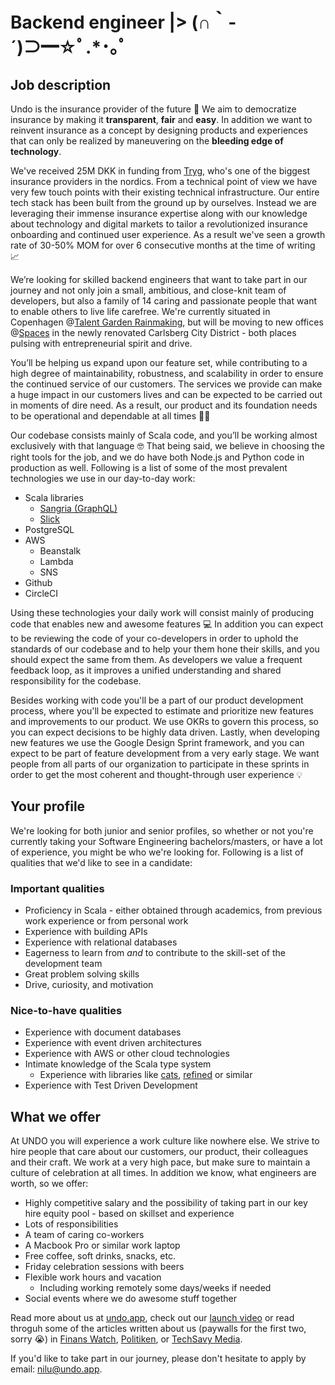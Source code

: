 # Backend engineer |> (∩｀-´)⊃━☆ﾟ.*･｡ﾟ

## Job description
Undo is the insurance provider of the future 🔮 We aim to democratize insurance by making it **transparent**, **fair** and **easy**. In addition we want to reinvent insurance as a concept by designing products and experiences that can only be realized by maneuvering on the **bleeding edge of technology**.

We've received 25M DKK in funding from [Tryg](https://tryg.dk), who's one of the biggest insurance providers in the nordics. From a technical point of view we have very few touch points with their existing technical infrastructure. Our entire tech stack has been built from the ground up by ourselves. Instead we are leveraging their immense insurance expertise along with our knowledge about technology and digital markets to tailor a revolutionized insurance onboarding and continued user experience. As a result we've seen a growth rate of 30-50% MOM for over 6 consecutive months at the time of writing 📈

We’re looking for skilled backend engineers that want to take part in our journey and not only join a small, ambitious, and close-knit team of developers, but also a family of 14 caring and passionate people that want to enable others to live life carefree. We're currently situated in Copenhagen @[Talent Garden Rainmaking](https://talentgarden.org/dk/campus/denmark/copenhagen-rainmaking/), but will be moving to new offices @[Spaces](https://www.spacesworks.com/da/koebenhavn/ny-carlsberg-vej/) in the newly renovated Carlsberg City District - both places pulsing with entrepreneurial spirit and drive.

You’ll be helping us expand upon our feature set, while contributing to a high degree of maintainability, robustness, and scalability in order to ensure the continued service of our customers. The services we provide can make a huge impact in our customers lives and can be expected to be carried out in moments of dire need. As a result, our product and its foundation needs to be operational and dependable at all times ☝🏼

Our codebase consists mainly of Scala code, and you’ll be working almost exclusively with that language 🤓 That being said, we believe in choosing the right tools for the job, and we do have both Node.js and Python code in production as well. Following is a list of some of the most prevalent technologies we use in our day-to-day work:

* Scala libraries
	* [Sangria (GraphQL)](https://sangria-graphql.org/)
	* [Slick](http://slick.lightbend.com/)
* PostgreSQL
* AWS
	* Beanstalk
	* Lambda
	* SNS
* Github
* CircleCI

Using these technologies your daily work will consist mainly of producing code that enables new and awesome features 💻 In addition you can expect to be reviewing the code of your co-developers in order to uphold the standards of our codebase and to help your them hone their skills, and you should expect the same from them. As developers we value a frequent feedback loop, as it improves a unified understanding and shared responsibility for the codebase.

Besides working with code you'll be a part of our product development process, where you'll be expected to estimate and prioritize new features and improvements to our product. We use OKRs to govern this process, so you can expect decisions to be highly data driven. Lastly, when developing new features we use the Google Design Sprint framework, and you can expect to be part of feature development from a very early stage. We want people from all parts of our organization to participate in these sprints in order to get the most coherent and thought-through user experience 💡

## Your profile
We're looking for both junior and senior profiles, so whether or not you're currently taking your Software Engineering bachelors/masters, or have a lot of experience, you might be who we're looking for. Following is a list of qualities that we'd like to see in a candidate:

### Important qualities
* Proficiency in Scala - either obtained through academics, from previous work experience or from personal work
* Experience with building APIs
* Experience with relational databases
* Eagerness to learn from _and_ to contribute to the skill-set of the development team
* Great problem solving skills
* Drive, curiosity, and motivation

### Nice-to-have qualities
* Experience with document databases
* Experience with event driven architectures
* Experience with AWS or other cloud technologies
* Intimate knowledge of the Scala type system
  * Experience with libraries like [cats](https://typelevel.org/cats/), [refined](https://github.com/fthomas/refined) or similar
* Experience with Test Driven Development

## What we offer
At UNDO you will experience a work culture like nowhere else. We strive to hire people that care about our customers, our product, their colleagues and their craft. We work at a very high pace, but make sure to maintain a culture of celebration at all times. In addition we know, what engineers are worth, so we offer:
* Highly competitive salary and the possibility of taking part in our key hire equity pool - based on skillset and experience
* Lots of responsibilities
* A team of caring co-workers
* A Macbook Pro or similar work laptop
* Free coffee, soft drinks, snacks, etc.
* Friday celebration sessions with beers
* Flexible work hours and vacation
  * Including working remotely some days/weeks if needed
* Social events where we do awesome stuff together

Read more about us at [undo.app](https://undo.app), check out our [launch video](https://www.youtube.com/watch?v=CxqwPE_vcbQ) or read throguh some of the articles written about us (paywalls for the first two, sorry :sob:) in [Finans Watch](https://finanswatch.dk/secure/Finansnyt/Forsikring___Pension/Tryg/article11360655.ece), [Politiken](https://politiken.dk/rejser/art7130843/Ny-rejseforsikring-vil-ruske-op-i-forsikringsmarkedet), or [TechSavy Media](https://techsavvy.media/dansk-mastodont-og-25-millioner-i-ryggen-undo-vil-udfordre-branchen-med-gennemskuelig-forsikring-fra-mobilen/).

If you'd like to take part in our journey, please don't hesitate to apply by email: [nilu@undo.app](mailto:nilu@undo.app).
